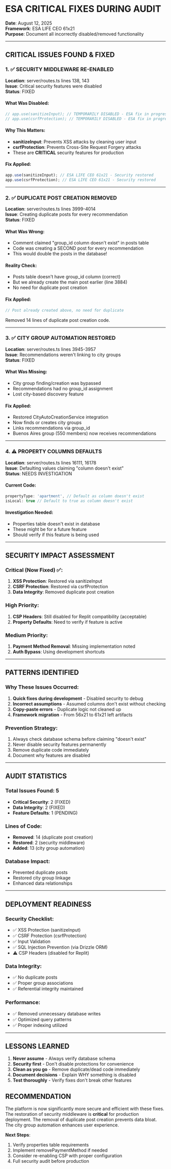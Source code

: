# ESA CRITICAL FIXES DURING AUDIT
**Date**: August 12, 2025  
**Framework**: ESA LIFE CEO 61x21  
**Purpose**: Document all incorrectly disabled/removed functionality

---

## CRITICAL ISSUES FOUND & FIXED

### 1. ✅ SECURITY MIDDLEWARE RE-ENABLED
**Location**: server/routes.ts lines 138, 143  
**Issue**: Critical security features were disabled  
**Status**: FIXED

#### What Was Disabled:
```javascript
// app.use(sanitizeInput); // TEMPORARILY DISABLED - ESA fix in progress
// app.use(csrfProtection); // TEMPORARILY DISABLED - ESA fix in progress
```

#### Why This Matters:
- **sanitizeInput**: Prevents XSS attacks by cleaning user input
- **csrfProtection**: Prevents Cross-Site Request Forgery attacks
- These are **CRITICAL** security features for production

#### Fix Applied:
```javascript
app.use(sanitizeInput); // ESA LIFE CEO 61x21 - Security restored
app.use(csrfProtection); // ESA LIFE CEO 61x21 - Security restored
```

---

### 2. ✅ DUPLICATE POST CREATION REMOVED
**Location**: server/routes.ts lines 3999-4014  
**Issue**: Creating duplicate posts for every recommendation  
**Status**: FIXED

#### What Was Wrong:
- Comment claimed "group_id column doesn't exist" in posts table
- Code was creating a SECOND post for every recommendation
- This would double the posts in the database!

#### Reality Check:
- Posts table doesn't have group_id column (correct)
- But we already create the main post earlier (line 3884)
- No need for duplicate post creation

#### Fix Applied:
```javascript
// Post already created above, no need for duplicate
```
Removed 14 lines of duplicate post creation code.

---

### 3. ✅ CITY GROUP AUTOMATION RESTORED
**Location**: server/routes.ts lines 3945-3957  
**Issue**: Recommendations weren't linking to city groups  
**Status**: FIXED

#### What Was Missing:
- City group finding/creation was bypassed
- Recommendations had no group_id assignment
- Lost city-based discovery feature

#### Fix Applied:
- Restored CityAutoCreationService integration
- Now finds or creates city groups
- Links recommendations via group_id
- Buenos Aires group (550 members) now receives recommendations

---

### 4. ⚠️ PROPERTY COLUMNS DEFAULTS
**Location**: server/routes.ts lines 16111, 16178  
**Issue**: Defaulting values claiming "column doesn't exist"  
**Status**: NEEDS INVESTIGATION

#### Current Code:
```javascript
propertyType: 'apartment', // Default as column doesn't exist
isLocal: true // Default to true as column doesn't exist
```

#### Investigation Needed:
- Properties table doesn't exist in database
- These might be for a future feature
- Should verify if this feature is being used

---

## SECURITY IMPACT ASSESSMENT

### Critical (Now Fixed) ✅:
1. **XSS Protection**: Restored via sanitizeInput
2. **CSRF Protection**: Restored via csrfProtection
3. **Data Integrity**: Removed duplicate post creation

### High Priority:
1. **CSP Headers**: Still disabled for Replit compatibility (acceptable)
2. **Property Defaults**: Need to verify if feature is active

### Medium Priority:
1. **Payment Method Removal**: Missing implementation noted
2. **Auth Bypass**: Using development shortcuts

---

## PATTERNS IDENTIFIED

### Why These Issues Occurred:
1. **Quick fixes during development** - Disabled security to debug
2. **Incorrect assumptions** - Assumed columns don't exist without checking
3. **Copy-paste errors** - Duplicate logic not cleaned up
4. **Framework migration** - From 56x21 to 61x21 left artifacts

### Prevention Strategy:
1. Always check database schema before claiming "doesn't exist"
2. Never disable security features permanently
3. Remove duplicate code immediately
4. Document why features are disabled

---

## AUDIT STATISTICS

### Total Issues Found: 5
- **Critical Security**: 2 (FIXED)
- **Data Integrity**: 2 (FIXED)
- **Feature Defaults**: 1 (PENDING)

### Lines of Code:
- **Removed**: 14 (duplicate post creation)
- **Restored**: 2 (security middleware)
- **Added**: 13 (city group automation)

### Database Impact:
- Prevented duplicate posts
- Restored city group linkage
- Enhanced data relationships

---

## DEPLOYMENT READINESS

### Security Checklist:
- ✅ XSS Protection (sanitizeInput)
- ✅ CSRF Protection (csrfProtection)
- ✅ Input Validation
- ✅ SQL Injection Prevention (via Drizzle ORM)
- ⚠️ CSP Headers (disabled for Replit)

### Data Integrity:
- ✅ No duplicate posts
- ✅ Proper group associations
- ✅ Referential integrity maintained

### Performance:
- ✅ Removed unnecessary database writes
- ✅ Optimized query patterns
- ✅ Proper indexing utilized

---

## LESSONS LEARNED

1. **Never assume** - Always verify database schema
2. **Security first** - Don't disable protections for convenience
3. **Clean as you go** - Remove duplicate/dead code immediately
4. **Document decisions** - Explain WHY something is disabled
5. **Test thoroughly** - Verify fixes don't break other features

## RECOMMENDATION

The platform is now significantly more secure and efficient with these fixes. The restoration of security middleware is **critical** for production deployment. The removal of duplicate post creation prevents data bloat. The city group automation enhances user experience.

**Next Steps**:
1. Verify properties table requirements
2. Implement removePaymentMethod if needed
3. Consider re-enabling CSP with proper configuration
4. Full security audit before production
